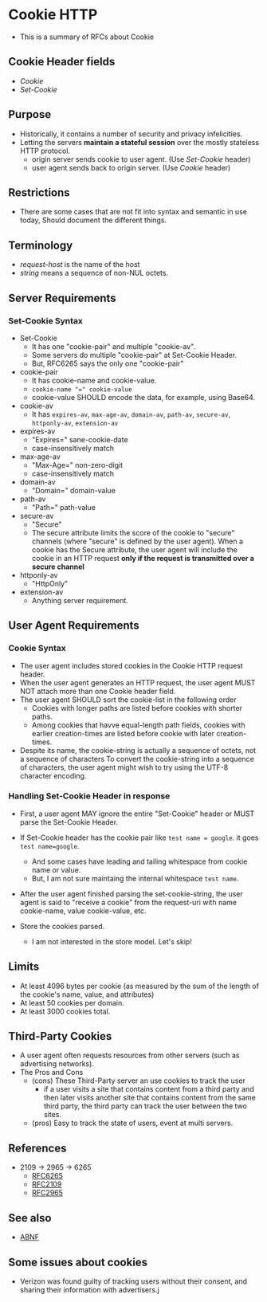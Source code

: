 <link rel="stylesheet" type="text/css" media="all" href="https://shlomo90.github.io/homepage.css" />

# Cookie HTTP

* This is a summary of RFCs about Cookie

## Cookie Header fields

* *Cookie*
* *Set-Cookie*

## Purpose

* Historically, it contains a number of security and privacy infelicities.
* Letting the servers **maintain a stateful session** over the mostly stateless HTTP protocol.
    * origin server sends cookie to user agent. (Use *Set-Cookie* header)
    * user agent sends back to origin server. (Use *Cookie* header)

## Restrictions

* There are some cases that are not fit into syntax and semantic in use today, Should document the
  different things.

## Terminology

* *request-host* is the name of the host
* *string* means a sequence of non-NUL octets.


## Server Requirements

### Set-Cookie Syntax

* Set-Cookie
    * It has one "cookie-pair" and multiple "cookie-av".
    * Some servers do multiple "cookie-pair" at Set-Cookie Header.
    * But, RFC6265 says the only one "cookie-pair"
* cookie-pair
    * It has cookie-name and cookie-value.
    * `cookie-name "=" cookie-value`
    * cookie-value SHOULD encode the data, for example, using Base64.
* cookie-av
    * It has `expires-av`, `max-age-av`, `domain-av`, `path-av`, `secure-av`, `httponly-av`, `extension-av`
* expires-av
    * "Expires=" sane-cookie-date
    * case-insensitively match
* max-age-av
    * "Max-Age=" non-zero-digit
    * case-insensitively match
* domain-av
    * "Domain=" domain-value
* path-av
    * "Path=" path-value
* secure-av
    * "Secure"
    * The secure attribute limits the score of the cookie to "secure" channels (where "secure" is defined by the user agent). When a cookie has the Secure attribute, the user agent will include the cookie in an HTTP request **only if the request is transmitted over a secure channel**
* httponly-av
    * "HttpOnly"
* extension-av
    * Anything server requirement.


## User Agent Requirements

### Cookie Syntax

* The user agent includes stored cookies in the Cookie HTTP request header.
* When the user agent generates an HTTP request, the user agent MUST NOT attach more than one Cookie header field.
* The user agent SHOULD sort the cookie-list in the following order
    * Cookies with longer paths are listed before cookies with shorter paths.
    * Among cookies that havve equal-length path fields, cookies with earlier creation-times are listed before cookie with later creation-times.
* Despite its name, the cookie-string is actually a sequence of octets, not a sequence of characters
  To convert the cookie-string into a sequence of characters, the user agent might wish to try using the UTF-8 character encoding.


### Handling Set-Cookie Header in response

* First, a user agent MAY ignore the entire "Set-Cookie" header or MUST parse the Set-Cookie Header.

* If Set-Cookie header has the cookie pair like `test name = google`. it goes `test name=google`.
    * And some cases have leading and tailing whitespace from cookie name or value.
    * But, I am not sure maintaing the internal whitespace `test name`.

* After the user agent finished parsing the set-cookie-string, the user agent is said to "receive a cookie" from the request-uri with name cookie-name, value cookie-value, etc.
* Store the cookies parsed.
    * I am not interested in the store model. Let's skip!

## Limits

* At least 4096 bytes per cookie (as measured by the sum of the length of the cookie's name, value, and attributes)
* At least 50 cookies per domain.
* At least 3000 cookies total.

## Third-Party Cookies

* A user agent often requests resources from other servers (such as advertising networks).
* The Pros and Cons
    * (cons) These Third-Party server an use cookies to track the user
        * if a user visits a site that contains content from a third party and then later visits another site that contains content from the same third party, the third party can track the user between the two sites.
    * (pros) Easy to track the state of users, event at multi servers.


## References

* 2109 -> 2965 -> 6265
    * [RFC6265](https://tools.ietf.org/html/rfc6265)
    * [RFC2109](https://tools.ietf.org/html/rfc2109)
    * [RFC2965](https://tools.ietf.org/html/rfc2965)

## See also

* [ABNF](https://tools.ietf.org/html/rfc5234)


## Some issues about cookies

* Verizon was found guilty of tracking users without their consent, and sharing their information with advertisers.j
